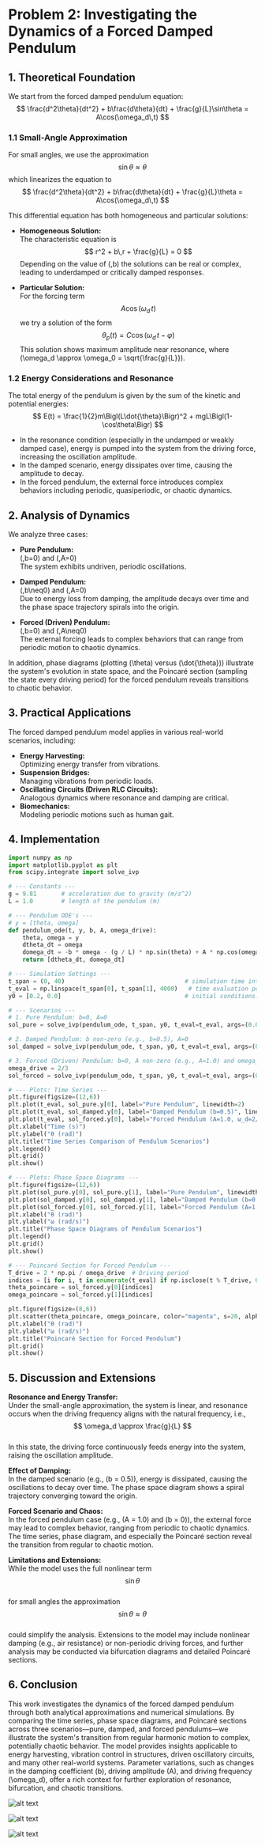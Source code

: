 # Problem 2: Investigating the Dynamics of a Forced Damped Pendulum

## 1. Theoretical Foundation

We start from the forced damped pendulum equation:
$$
\frac{d^2\theta}{dt^2} + b\frac{d\theta}{dt} + \frac{g}{L}\sin\theta = A\cos(\omega_d\,t)
$$

### 1.1 Small-Angle Approximation

For small angles, we use the approximation
$$
\sin\theta \approx \theta
$$
which linearizes the equation to
$$
\frac{d^2\theta}{dt^2} + b\frac{d\theta}{dt} + \frac{g}{L}\theta = A\cos(\omega_d\,t)
$$

This differential equation has both homogeneous and particular solutions:

- **Homogeneous Solution:**  
  The characteristic equation is
  $$
  r^2 + b\,r + \frac{g}{L} = 0
  $$
  Depending on the value of \(\,b\) the solutions can be real or complex, leading to underdamped or critically damped responses.

- **Particular Solution:**  
  For the forcing term 
  $$
  A\cos(\omega_d\,t)
  $$
  we try a solution of the form
  $$
  \theta_p(t) = C\cos\bigl(\omega_d\,t - \varphi\bigr)
  $$
  This solution shows maximum amplitude near resonance, where \(\omega_d \approx \omega_0 = \sqrt{\frac{g}{L}}\).

### 1.2 Energy Considerations and Resonance

The total energy of the pendulum is given by the sum of the kinetic and potential energies:
$$
E(t) = \frac{1}{2}m\Bigl(L\dot{\theta}\Bigr)^2 + mgL\Bigl(1-\cos\theta\Bigr)
$$

- In the resonance condition (especially in the undamped or weakly damped case), energy is pumped into the system from the driving force, increasing the oscillation amplitude.
- In the damped scenario, energy dissipates over time, causing the amplitude to decay.
- In the forced pendulum, the external force introduces complex behaviors including periodic, quasiperiodic, or chaotic dynamics.

## 2. Analysis of Dynamics

We analyze three cases:

- **Pure Pendulum:**  
  \(\,b=0\) and \(\,A=0\)  
  The system exhibits undriven, periodic oscillations.
  
- **Damped Pendulum:**  
  \(\,b\neq0\) and \(\,A=0\)  
  Due to energy loss from damping, the amplitude decays over time and the phase space trajectory spirals into the origin.
  
- **Forced (Driven) Pendulum:**  
  \(\,b=0\) and \(\,A\neq0\)  
  The external forcing leads to complex behaviors that can range from periodic motion to chaotic dynamics.

In addition, phase diagrams (plotting \(\theta\) versus \(\dot{\theta}\)) illustrate the system's evolution in state space, and the Poincaré section (sampling the state every driving period) for the forced pendulum reveals transitions to chaotic behavior.

## 3. Practical Applications

The forced damped pendulum model applies in various real-world scenarios, including:

- **Energy Harvesting:**  
  Optimizing energy transfer from vibrations.
- **Suspension Bridges:**  
  Managing vibrations from periodic loads.
- **Oscillating Circuits (Driven RLC Circuits):**  
  Analogous dynamics where resonance and damping are critical.
- **Biomechanics:**  
  Modeling periodic motions such as human gait.

## 4. Implementation

```python
import numpy as np
import matplotlib.pyplot as plt
from scipy.integrate import solve_ivp

# --- Constants ---
g = 9.81       # acceleration due to gravity (m/s^2)
L = 1.0        # length of the pendulum (m)

# --- Pendulum ODE's ---
# y = [theta, omega]
def pendulum_ode(t, y, b, A, omega_drive):
    theta, omega = y
    dtheta_dt = omega
    domega_dt = -b * omega - (g / L) * np.sin(theta) + A * np.cos(omega_drive * t)
    return [dtheta_dt, domega_dt]

# --- Simulation Settings ---
t_span = (0, 40)                                  # simulation time interval (s)
t_eval = np.linspace(t_span[0], t_span[1], 4000)   # time evaluation points
y0 = [0.2, 0.0]                                   # initial conditions: theta=0.2 rad, omega=0

# --- Scenarios ---
# 1. Pure Pendulum: b=0, A=0
sol_pure = solve_ivp(pendulum_ode, t_span, y0, t_eval=t_eval, args=(0.0, 0.0, 0.0))

# 2. Damped Pendulum: b non-zero (e.g., b=0.5), A=0
sol_damped = solve_ivp(pendulum_ode, t_span, y0, t_eval=t_eval, args=(0.5, 0.0, 0.0))

# 3. Forced (Driven) Pendulum: b=0, A non-zero (e.g., A=1.0) and omega_drive=2/3
omega_drive = 2/3
sol_forced = solve_ivp(pendulum_ode, t_span, y0, t_eval=t_eval, args=(0.0, 1.0, omega_drive))

# --- Plots: Time Series ---
plt.figure(figsize=(12,6))
plt.plot(t_eval, sol_pure.y[0], label="Pure Pendulum", linewidth=2)
plt.plot(t_eval, sol_damped.y[0], label="Damped Pendulum (b=0.5)", linestyle="--", linewidth=2)
plt.plot(t_eval, sol_forced.y[0], label="Forced Pendulum (A=1.0, ω_d=2/3)", linestyle=":", linewidth=2)
plt.xlabel("Time (s)")
plt.ylabel("θ (rad)")
plt.title("Time Series Comparison of Pendulum Scenarios")
plt.legend()
plt.grid()
plt.show()

# --- Plots: Phase Space Diagrams ---
plt.figure(figsize=(12,6))
plt.plot(sol_pure.y[0], sol_pure.y[1], label="Pure Pendulum", linewidth=2)
plt.plot(sol_damped.y[0], sol_damped.y[1], label="Damped Pendulum (b=0.5)", linestyle="--", linewidth=2)
plt.plot(sol_forced.y[0], sol_forced.y[1], label="Forced Pendulum (A=1.0, ω_d=2/3)", linestyle=":", linewidth=2)
plt.xlabel("θ (rad)")
plt.ylabel("ω (rad/s)")
plt.title("Phase Space Diagrams of Pendulum Scenarios")
plt.legend()
plt.grid()
plt.show()

# --- Poincaré Section for Forced Pendulum ---
T_drive = 2 * np.pi / omega_drive  # Driving period
indices = [i for i, t in enumerate(t_eval) if np.isclose(t % T_drive, 0, atol=0.01)]
theta_poincare = sol_forced.y[0][indices]
omega_poincare = sol_forced.y[1][indices]

plt.figure(figsize=(8,6))
plt.scatter(theta_poincare, omega_poincare, color="magenta", s=20, alpha=0.75)
plt.xlabel("θ (rad)")
plt.ylabel("ω (rad/s)")
plt.title("Poincaré Section for Forced Pendulum")
plt.grid()
plt.show()

```

## 5. Discussion and Extensions

**Resonance and Energy Transfer:**  
Under the small-angle approximation, the system is linear, and resonance occurs when the driving frequency aligns with the natural frequency, i.e., 
$$
\omega_d \approx \frac{g}{L}
$$  
In this state, the driving force continuously feeds energy into the system, raising the oscillation amplitude.

**Effect of Damping:**  
In the damped scenario (e.g., \(b = 0.5\)), energy is dissipated, causing the oscillations to decay over time. The phase space diagram shows a spiral trajectory converging toward the origin.

**Forced Scenario and Chaos:**  
In the forced pendulum case (e.g., \(A = 1.0\) and \(b = 0\)), the external force may lead to complex behavior, ranging from periodic to chaotic dynamics. The time series, phase diagram, and especially the Poincaré section reveal the transition from regular to chaotic motion.

**Limitations and Extensions:**  
While the model uses the full nonlinear term 
$$
\sin\theta
$$  
for small angles the approximation 
$$
\sin\theta \approx \theta
$$  
could simplify the analysis. Extensions to the model may include nonlinear damping (e.g., air resistance) or non-periodic driving forces, and further analysis may be conducted via bifurcation diagrams and detailed Poincaré sections.

## 6. Conclusion

This work investigates the dynamics of the forced damped pendulum through both analytical approximations and numerical simulations. By comparing the time series, phase space diagrams, and Poincaré sections across three scenarios—pure, damped, and forced pendulums—we illustrate the system's transition from regular harmonic motion to complex, potentially chaotic behavior. The model provides insights applicable to energy harvesting, vibration control in structures, driven oscillatory circuits, and many other real-world systems. Parameter variations, such as changes in the damping coefficient \(b\), driving amplitude \(A\), and driving frequency \(\omega_d\), offer a rich context for further exploration of resonance, bifurcation, and chaotic transitions.

![alt text](<time series.png>)


![alt text](<phase space.png>)


![alt text](forced.png)